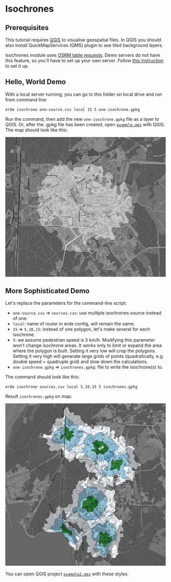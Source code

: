 # Isochrones

## Prerequisites

This tutorial requires [QGIS](https://qgis.org/) to visualise geospatial files. In QGIS you should also install QuickMapServices (QMS) plugin to see tiled background layers.

Isochrones module uses [OSRM table requests](https://github.com/Project-OSRM/osrm-backend/blob/master/docs/http.md#table-service). Demo servers do not have this feature, so you'll have to set up your own server. Follow [this instruction](../local-osrm.md) to set it up.

## Hello, World Demo

With a local server running, you can go to this folder on local drive and run from command line:

    erde isochrone one-source.csv local 15 5 one-isochrone.gpkg

Run the command, then add the new `one-isochrone.gpkg` file as a layer to QGIS. Or, after the .gpkg file has been created, open [`example.qgz`](./example1.qgz) with QGIS. The map should look like this:

![Isochrone map](./map1.jpg)

## More Sophisticated Demo

Let's replace the parameters for the command-line script:

* `one-source.csv` => `sources.csv`: use multiple isochrones source instead of one.
* `local`: name of router in erde config, will remain the same.
* `15` => `5,10,15`: instead of one polygon, let's make several for each isochrone.
* `5`: we assume pedestrian speed is 5 km/h. Modifying this parameter won't change isochrone areas. It works only to limit or expand the area where the polygon is built. Setting it very low will crop the polygons. Setting it very high will generate large grids of points (quadratically, e.g. double speed = quadruple grid) and slow down the calculations.
* `one-isochrone.gpkg` => `isochrones.gpkg`: file to write the isochrone(s) to. 

The command should look like this:

    erde isochrone sources.csv local 5,10,15 5 isochrones.gpkg

Result `isochrones.gpkg` on map:

![Multiple isochrones](./map2.jpg)

You can open QGIS project [`example2.qgz`](./example2.qgz) with these styles.
